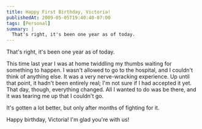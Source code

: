 ```yaml
---
title: Happy First Birthday, Victoria!
publishedAt: 2009-05-05T19:40:40-07:00
tags: [Personal]
summary: |
  That's right, it's been one year as of today.
---
```

That's right, it's been one year as of today.

This time last year I was at home twiddling my thumbs waiting for something to
happen. I wasn't allowed to go to the hospital, and I couldn't think of
anything else. It was a very nerve-wracking experience. Up until that point,
it hadn't been entirely real; I'm not sure if I had accepted it yet. That day,
though, everything changed. All I wanted to do was be there, and it was
tearing me up that I couldn't go.

It's gotten a lot better, but only after months of fighting for it.

Happy birthday, Victoria! I'm glad you're with us!

